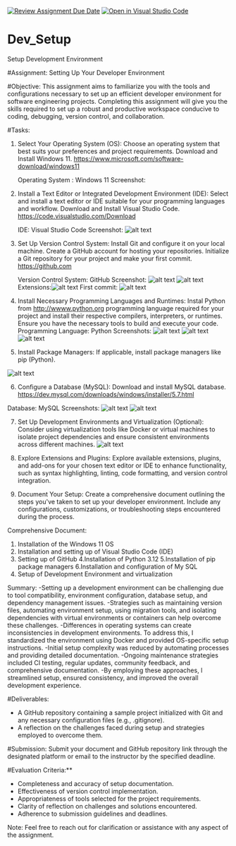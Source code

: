 [![Review Assignment Due Date](https://classroom.github.com/assets/deadline-readme-button-22041afd0340ce965d47ae6ef1cefeee28c7c493a6346c4f15d667ab976d596c.svg)](https://classroom.github.com/a/vbnbTt5m)
[![Open in Visual Studio Code](https://classroom.github.com/assets/open-in-vscode-2e0aaae1b6195c2367325f4f02e2d04e9abb55f0b24a779b69b11b9e10269abc.svg)](https://classroom.github.com/online_ide?assignment_repo_id=15286033&assignment_repo_type=AssignmentRepo)
# Dev_Setup
Setup Development Environment

#Assignment: Setting Up Your Developer Environment

#Objective:
This assignment aims to familiarize you with the tools and configurations necessary to set up an efficient developer environment for software engineering projects. Completing this assignment will give you the skills required to set up a robust and productive workspace conducive to coding, debugging, version control, and collaboration.

#Tasks:

1. Select Your Operating System (OS):
   Choose an operating system that best suits your preferences and project requirements. Download and Install Windows 11. https://www.microsoft.com/software-download/windows11

   Operating System : Windows 11
   Screenshot:


2. Install a Text Editor or Integrated Development Environment (IDE):
   Select and install a text editor or IDE suitable for your programming languages and workflow. Download and Install Visual Studio Code. https://code.visualstudio.com/Download

   IDE: Visual Studio Code
   Screenshot:
   ![alt text](<VISUAL STUDIO CODE.jpg>)




3. Set Up Version Control System:
   Install Git and configure it on your local machine. Create a GitHub account for hosting your repositories. Initialize a Git repository for your project and make your first commit. https://github.com

   Version Control System: GitHub
   Screenshot: 
   ![alt text](<GitHub installation-1.jpg>)
   ![alt text](<GitHub login.jpg>)
   Extensions:![alt text](<GIT EXTENSIONS.jpg>)
   First commit: ![alt text](<first commit.jpg>)

   
4. Install Necessary Programming Languages and Runtimes:
  Instal Python from http://wwww.python.org programming language required for your project and install their respective compilers, interpreters, or runtimes. Ensure you have the necessary tools to build and execute your code.
  Programming Language: Python
  Screenshots:
  ![alt text](Python.jpg)
  ![alt text](<Python installation.jpg>)
  ![alt text](<Python IDLE.jpg>)

5. Install Package Managers:
   If applicable, install package managers like pip (Python).

![alt text](PIP.jpg)

6. Configure a Database (MySQL):
   Download and install MySQL database. https://dev.mysql.com/downloads/windows/installer/5.7.html

Database: MySQL
Screenshots:
![alt text](<My SQL.jpg>)
![alt text](<My SQL 2.jpg>)

7. Set Up Development Environments and Virtualization (Optional):
   Consider using virtualization tools like Docker or virtual machines to isolate project dependencies and ensure consistent environments across different machines.
   ![alt text](Docker.jpg)

8. Explore Extensions and Plugins:
   Explore available extensions, plugins, and add-ons for your chosen text editor or IDE to enhance functionality, such as syntax highlighting, linting, code formatting, and version control integration.

9. Document Your Setup:
    Create a comprehensive document outlining the steps you've taken to set up your developer environment. Include any configurations, customizations, or troubleshooting steps encountered during the process. 

Comprehensive Document:
1. Installation of the Windows 11 OS
2. Installation and setting up of Visual Studio Code (IDE)
3. Setting up of GitHub
4.Installation of Python 3.12
5.Installation of pip package managers
6.Installation and configuration of My SQL
7. Setup of Development Environment and virtualization 

Summary:
-Setting up a development environment can be challenging due to tool compatibility, environment configuration,  database setup, and dependency management issues. 
-Strategies such as maintaining version files, automating environment setup, using migration tools, and        isolating dependencies with virtual environments or containers can help overcome these challenges.
-Differences in operating systems can create inconsistencies in development environments. To address this, I standardized the environment using Docker and provided OS-specific setup instructions.
 -Initial setup complexity was reduced by automating processes and providing detailed documentation.
  -Ongoing maintenance strategies included CI testing, regular updates, community feedback, and comprehensive documentation. 
  -By employing these approaches, l streamlined setup, ensured consistency, and improved the overall development experience.

#Deliverables:
- A GitHub repository containing a sample project initialized with Git and any necessary configuration files (e.g., .gitignore).
- A reflection on the challenges faced during setup and strategies employed to overcome them.

#Submission:
Submit your document and GitHub repository link through the designated platform or email to the instructor by the specified deadline.

#Evaluation Criteria:**
- Completeness and accuracy of setup documentation.
- Effectiveness of version control implementation.
- Appropriateness of tools selected for the project requirements.
- Clarity of reflection on challenges and solutions encountered.
- Adherence to submission guidelines and deadlines.

Note: Feel free to reach out for clarification or assistance with any aspect of the assignment.
